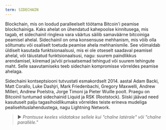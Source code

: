 ```yaml
---
term: SIDECHAIN
---
```


Blockchain, mis on loodud paralleelselt töötama Bitcoin'i peamise blockchainiga. Kaks ahelat on ühendatud kahepoolse kinnitusega, mis tagab, et sidechainil ringleva vara väärtus säilib samaväärne bitcoiniga peamisel ahelal. Sidechainil on oma konsensuse mehhanism, mis võib olla sõltumatu või osaliselt toetuda peamise ahela mehhanismile. See võimaldab üldiselt kasutada funktsionaalsusi, mis ei ole otseselt saadaval peamisel ahelal, või täiustatud funktsionaalsusi, nagu: suurem paindlikkus arendamisel, kiiremad ja/või privaatsemad tehingud või suurem tehingute maht. Selle saavutamiseks teeb sidechain kompromisse võrreldes peamise ahelaga.

Sidechaini kontseptsiooni tutvustati esmakordselt 2014. aastal Adam Backi, Matt Corallo, Luke Dashjri, Mark Friedenbachi, Gregory Maxwelli, Andrew Milleri, Andrew Poelstra, Jorge Timoni ja Pieter Wuille poolt. Praegu on Bitcoinil tuntumad sidechainid Liquid ja RSK (Rootstock). Siiski jäävad need kasutuselt palju tagasihoidlikumaks võrreldes teiste erineva mudeliga pealisehituslahendustega, nagu Lightning Network.

> ► *Prantsuse keeles viidatakse sellele kui "chaîne latérale" või "chaîne parallèle."*